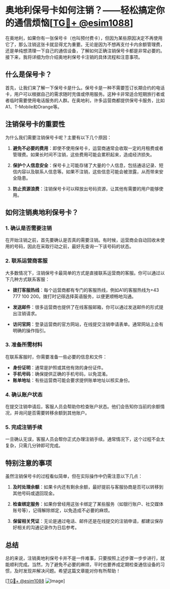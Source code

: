 # 奥地利保号卡如何注销？——轻松搞定你的通信烦恼[[TG💪+ @esim1088](https://t.me/s/esim1088)]

在奥地利，如果你有一张保号卡（也叫预付费卡），但因为某些原因决定不再使用它了，那么注销这张卡就显得尤为重要。无论是因为不想再支付卡内余额管理费，还是单纯想清理一下自己的通信设备，了解如何正确注销保号卡都是非常必要的。接下来，我将详细为你介绍奥地利保号卡注销的具体流程和注意事项。

## 什么是保号卡？

首先，让我们来了解一下保号卡是什么。保号卡是一种不需要签订长期合约的电话卡，用户可以根据自己的需求随时充值或停用服务。这种卡非常适合短期旅行者或者临时需要使用电话服务的人群。在奥地利，许多运营商都提供保号卡服务，比如A1、T-Mobile和Orange等。

## 注销保号卡的重要性

为什么我们需要注销保号卡呢？主要有以下几个原因：

1. **避免不必要的费用**：即使不使用保号卡，运营商通常会收取一定的月租费或者管理费。如果长时间不注销，这些费用可能会累积起来，造成经济损失。
   
2. **保护个人信息安全**：保号卡上可能存储了大量的个人信息，包括通话记录、短信内容以及联系人信息等。如果不注销，这些信息可能会被泄露，从而带来安全隐患。

3. **防止资源浪费**：注销保号卡可以释放出号码资源，让其他有需要的用户能够使用。

## 如何注销奥地利保号卡？

### 1. 确认是否需要注销

在开始注销之前，首先要确认是否真的需要注销。有时候，运营商会自动回收未使用的号码，因此在采取行动之前，最好先查询一下该号码的状态。

### 2. 联系运营商客服

大多数情况下，注销保号卡最简单的方式是直接联系运营商的客服。你可以通过以下几种方式联系客服：

- **拨打客服热线**：每个运营商都有专门的客服热线，例如A1的客服热线为+43 777 100 200。拨打时记得选择英语服务，以便更顺畅地沟通。
  
- **发送邮件**：很多运营商也提供了在线客服邮箱，你可以通过发送邮件的形式提出注销请求。

- **访问官网**：登录运营商的官方网站，在线提交注销申请表单。通常网站上会有明确的操作指引。

### 3. 准备所需材料

在联系客服时，你需要准备一些必要的信息和文件：

- **身份证明**：通常是护照或其他有效的身份证件。
- **手机号码**：确保提供正确的手机号码，以免混淆。
- **账单地址**：有些运营商可能会要求提供账单地址以核实身份。

### 4. 确认账户状态

在提交注销申请后，客服人员会帮助你检查账户状态。他们会告知你当前的余额情况，并询问是否需要转移余额到其他账户。

### 5. 完成注销手续

一旦确认无误，客服人员会帮你正式办理注销手续。通常情况下，这个过程不会太复杂，只需几分钟即可完成。

## 特别注意的事项

虽然注销保号卡的过程看似简单，但在实际操作中仍需注意以下几点：

1. **及时处理余额**：如果卡内还有剩余余额，最好提前与客服协商是否可以转移到其他号码或退回现金。

2. **检查绑定服务**：如果你曾经用这张卡绑定了某些服务（如银行账户、社交媒体账号等），记得解除绑定，以免造成不必要的麻烦。

3. **保留相关凭证**：无论是通过电话、邮件还是在线提交的注销申请，都建议保存好相关的沟通记录作为日后参考。

## 总结

总的来说，注销奥地利保号卡并不是一件难事，只要按照上述步骤一步步进行，就能顺利完成。当然，为了避免不必要的麻烦，平时也要养成定期检查通信设备的习惯，及时发现并解决问题。希望这篇文章能对你有所帮助！

[[TG💪+ @esim1088](https://t.me/s/esim1088) ![Image](https://i.postimg.cc/4NQfJmqS/Snipaste-2025-05-13-00-14-12.png)]